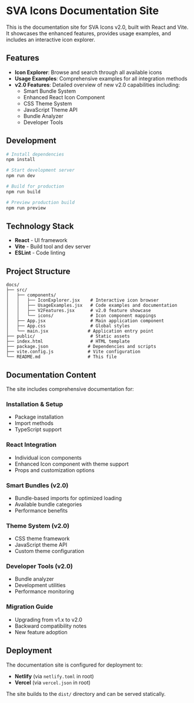 # SVA Icons Documentation Site

This is the documentation site for SVA Icons v2.0, built with React and Vite. It showcases the enhanced features, provides usage examples, and includes an interactive icon explorer.

## Features

- **Icon Explorer**: Browse and search through all available icons
- **Usage Examples**: Comprehensive examples for all integration methods
- **v2.0 Features**: Detailed overview of new v2.0 capabilities including:
  - Smart Bundle System
  - Enhanced React Icon Component
  - CSS Theme System
  - JavaScript Theme API
  - Bundle Analyzer
  - Developer Tools

## Development

```bash
# Install dependencies
npm install

# Start development server
npm run dev

# Build for production
npm run build

# Preview production build
npm run preview
```

## Technology Stack

- **React** - UI framework
- **Vite** - Build tool and dev server
- **ESLint** - Code linting

## Project Structure

```
docs/
├── src/
│   ├── components/
│   │   ├── IconExplorer.jsx    # Interactive icon browser
│   │   ├── UsageExamples.jsx   # Code examples and documentation
│   │   ├── V2Features.jsx      # v2.0 feature showcase
│   │   └── icons/              # Icon component mappings
│   ├── App.jsx                 # Main application component
│   ├── App.css                 # Global styles
│   └── main.jsx               # Application entry point
├── public/                     # Static assets
├── index.html                  # HTML template
├── package.json               # Dependencies and scripts
├── vite.config.js             # Vite configuration
└── README.md                  # This file
```

## Documentation Content

The site includes comprehensive documentation for:

### Installation & Setup
- Package installation
- Import methods
- TypeScript support

### React Integration
- Individual icon components
- Enhanced Icon component with theme support
- Props and customization options

### Smart Bundles (v2.0)
- Bundle-based imports for optimized loading
- Available bundle categories
- Performance benefits

### Theme System (v2.0)
- CSS theme framework
- JavaScript theme API
- Custom theme configuration

### Developer Tools (v2.0)
- Bundle analyzer
- Development utilities
- Performance monitoring

### Migration Guide
- Upgrading from v1.x to v2.0
- Backward compatibility notes
- New feature adoption

## Deployment

The documentation site is configured for deployment to:
- **Netlify** (via `netlify.toml` in root)
- **Vercel** (via `vercel.json` in root)

The site builds to the `dist/` directory and can be served statically.
